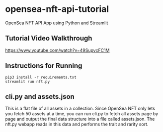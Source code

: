 # opensea-nft-api-tutorial
OpenSea NFT API App using Python and Streamlit

## Tutorial Video Walkthrough

https://www.youtube.com/watch?v=49SupvcFC1M

## Instructions for Running
```
pip3 install -r requirements.txt
streamlit run nft.py
```

## cli.py and assets.json

This is a flat file of all assets in a collection. Since OpenSea NFT only lets you fetch 50 assets at a time, you can run cli.py to fetch all assets page by page and output the final data structure into a file called assets.json. The nft.py webapp reads in this data and performs the trait and rarity sort. 
